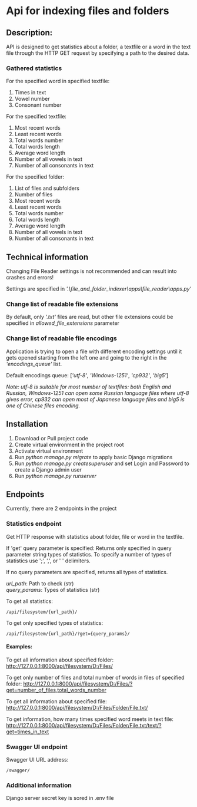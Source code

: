 # Api for indexing files and folders

## Description:

API is designed to get statistics about a folder, a textfile or a word in
the text file through the HTTP GET request by specifying a path to the 
desired data.

### Gathered statistics

For the specified word in specified textfile:
1) Times in text
2) Vowel number
3) Consonant number

For the specified textfile:
1) Most recent words
2) Least recent words
3) Total words number
4) Total words length
5) Average word length
6) Number of all vowels in text
7) Number of all consonants in text

For the specified folder:
1) List of files and subfolders
2) Number of files
3) Most recent words
4) Least recent words
5) Total words number
6) Total words length
7) Average word length
8) Number of all vowels in text
9) Number of all consonants in text

## Technical information

Changing File Reader settings is not recommended and can result into
crashes and errors!

Settings are specified in 
*'.\file_and_folder_indexer\apps\file_reader\apps.py'*

### Change list of readable file extensions

By default, only *'.txt'* files are read, but other file extensions
could be specified in *allowed_file_extensions* parameter

### Change list of readable file encodings

Application is trying to open a file with different encoding settings
until it gets opened starting from the left one and going to the right
in the *'encodings_queue'* list.

Default encodings queue: [*'utf-8'*, *'Windows-1251'*, *'cp932'*, *'big5'*]

*Note: utf-8 is suitable for most number of textfiles: both English and 
Russian, Windows-1251 can open some Russian language files where utf-8
gives error, cp932 can open most of Japanese language files
and big5 is one of Chinese files encoding.*

## Installation

1) Download or Pull project code
2) Create virtual environment in the project root
3) Activate virtual environment
4) Run *python manage.py migrate* to apply basic Django migrations
5) Run *python manage.py createsuperuser* and set Login and Password 
to create a Django admin user
6) Run *python manage.py runserver*

## Endpoints

Currently, there are 2 endpoints in the project

### Statistics endpoint
Get HTTP response with statistics about folder, file or word in the
textfile.

If 'get' query parameter is specified:
Returns only specified in query parameter string types of statistics.
To specify a number of types of statistics use ';', ',', or ' ' delimiters.

If no query parameters are specified, returns all types of statistics.

*url_path*: Path to check (str)<br>
*query_params*: Types of statistics (str)

To get all statistics: 

    /api/filesystem/{url_path}/

To get only specified types of statistics: 

    /api/filesystem/{url_path}/?get={query_params}/

#### Examples:
To get all information about specified folder:
http://127.0.0.1:8000/api/filesystem/D:/Files/

To get only number of files and total number of words in files of
specified folder:
http://127.0.0.1:8000/api/filesystem/D:/Files/?get=number_of_files,total_words_number

To get all information about specified file:
http://127.0.0.1:8000/api/filesystem/D:/Files/Folder/File.txt/

To get information, how many times specified word meets in text file:
http://127.0.0.1:8000/api/filesystem/D:/Files/Folder/File.txt/text/?get=times_in_text

### Swagger UI endpoint

Swagger UI URL address:

    /swagger/

### Additional information

Django server secret key is sored in .env file